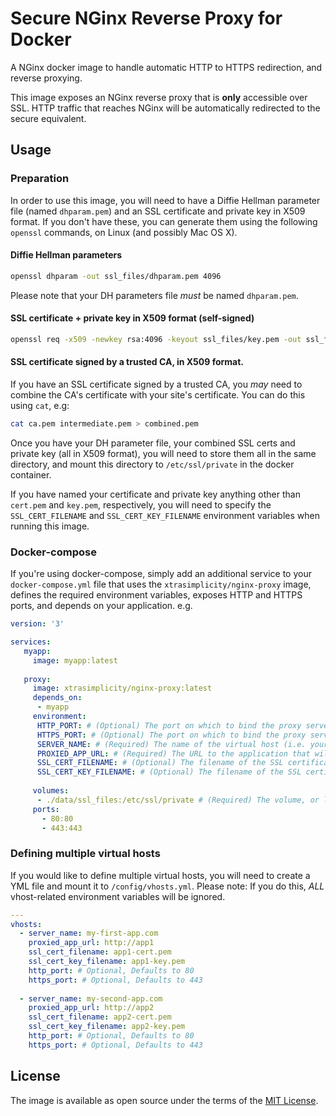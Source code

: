 # Secure NGinx Reverse Proxy for Docker

A NGinx docker image to handle automatic HTTP to HTTPS redirection, and reverse proxying.

This image exposes an NGinx reverse proxy that is **only** accessible over SSL. HTTP traffic that reaches NGinx will be automatically redirected to the secure equivalent.

## Usage
### Preparation

In order to use this image, you will need to have a Diffie Hellman parameter file (named `dhparam.pem`) and an SSL certificate and private key in X509 format. If you don't have these, you can generate them using the following `openssl` commands, on Linux (and possibly Mac OS X).

#### Diffie Hellman parameters
```bash
openssl dhparam -out ssl_files/dhparam.pem 4096
```

Please note that your DH parameters file _must_ be named `dhparam.pem`.

#### SSL certificate + private key in X509 format (self-signed)
```bash
openssl req -x509 -newkey rsa:4096 -keyout ssl_files/key.pem -out ssl_files/cert.pem -days 365 -nodes
```

#### SSL certificate signed by a trusted CA, in X509 format.
If you have an SSL certificate signed by a trusted CA, you _may_ need to combine the CA's certificate with your site's certificate. You can do this using `cat`, e.g:

```bash
cat ca.pem intermediate.pem > combined.pem
```

Once you have your DH parameter file, your combined SSL certs and private key (all in X509 format), you will need to store them all in the same directory, and mount this directory to `/etc/ssl/private` in the docker container.

If you have named your certificate and private key anything other than `cert.pem` and `key.pem`, respectively, you will need to specify the `SSL_CERT_FILENAME` and `SSL_CERT_KEY_FILENAME` environment variables when running this image.

### Docker-compose

If you're using docker-compose, simply add an additional service to your `docker-compose.yml` file that uses the `xtrasimplicity/nginx-proxy` image, defines the required environment variables, exposes HTTP and HTTPS ports, and depends on your application. e.g.

```yaml
version: '3'

services:
   myapp:
     image: myapp:latest
  
   proxy:
     image: xtrasimplicity/nginx-proxy:latest
     depends_on:
      - myapp
     environment:
      HTTP_PORT: # (Optional) The port on which to bind the proxy server's HTTP daemon,, within the container. Defaults to 80
      HTTPS_PORT: # (Optional) The port on which to bind the proxy server's HTTPS daemon, within the container. Defaults to 443
      SERVER_NAME: # (Required) The name of the virtual host (i.e. your site's FQDN). Required
      PROXIED_APP_URL: # (Required) The URL to the application that will be proxied. This is usually the name of your dependent application, prefixed by the scheme. e.g. http://myapp. A unix socket can also be used here. This will be passed to NGinx's `proxy_pass` directive.
      SSL_CERT_FILENAME: # (Optional) The filename of the SSL certificate. Defaults to `cert.pem`.
      SSL_CERT_KEY_FILENAME: # (Optional) The filename of the SSL certificate's private key. Defaults to `key.pem`.
      
     volumes:
      - ./data/ssl_files:/etc/ssl/private # (Required) The volume, or local directory, that contains the Diffie-hellman parameter file (`dhparam.pem`) and both SSL certificates.
     ports:
       - 80:80
       - 443:443
```

### Defining multiple virtual hosts
If you would like to define multiple virtual hosts, you will need to create a YML file and mount it to `/config/vhosts.yml`. Please note: If you do this, *ALL* vhost-related environment variables will be ignored.

```yaml
---
vhosts:
  - server_name: my-first-app.com
    proxied_app_url: http://app1
    ssl_cert_filename: app1-cert.pem
    ssl_cert_key_filename: app1-key.pem
    http_port: # Optional, Defaults to 80
    https_port: # Optional, Defaults to 443
  
  - server_name: my-second-app.com
    proxied_app_url: http://app2
    ssl_cert_filename: app2-cert.pem
    ssl_cert_key_filename: app2-key.pem
    http_port: # Optional, Defaults to 80
    https_port: # Optional, Defaults to 443
```

## License

The image is available as open source under the terms of the [MIT License](https://opensource.org/licenses/MIT).